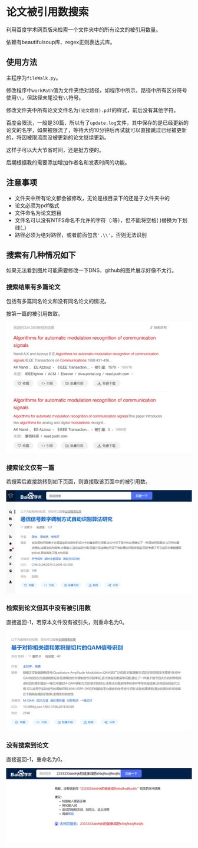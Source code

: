 # 论文被引用数搜索

利用百度学术网页版来检索一个文件夹中的所有论文的被引用数量。

依赖有beautifulsoup库、regex正则表达式库。

## 使用方法

主程序为`fileWalk.py`。

修改程序中`workPath`值为文件夹绝对路径，如程序中所示，路径中所有区分符号使用`\\`，但路径末尾没有`\\`符号。

修改文件夹中所有论文文件名为`(论文题目).pdf`的样式，前后没有其他字符。

百度会限流，一般是30篇，所以有了`update.log`文件，其中保存的是已经更新的论文的名字，如果被限流了，等待大约10分钟后再试就可以直接跳过已经被更新的，将因被限流而没被更新的论文继续更新。

这样子可以大大节省时间，还是挺方便的。

后期根据我的需要添加增加作者名和发表时间的功能。

## 注意事项

- 文件夹中所有论文都会被修改，无论是根目录下的还是子文件夹中的
- 论文必须为pdf格式
- 文件命名为论文题目
- 文件名可以没有NTFS命名不允许的字符（:等），但不能将空格( )替换为下划线(_)
- 路径必须为绝对路径，或者前面包含`'.\\'`，否则无法识别

## 搜索有几种情况如下

如果无法看到图片可能需要修改一下DNS，github的图片展示好像不太行。

### 搜索结果有多篇论文

包括有多篇同名论文和没有同名论文的情况。

按第一篇的被引用数取。

![1](images/1.bmp)

### 搜索论文仅有一篇

若搜索后直接跳转到如下页面，则直接取该页面中的被引用数。

![2](images/2.bmp)

### 检索到论文但其中没有被引用数

直接返回-1，若原本文件没有被引头，则重命名为0。

![3](images/3.bmp)

### 没有搜索到论文

直接返回-1，重命名为0。

![4](images/4.bmp)